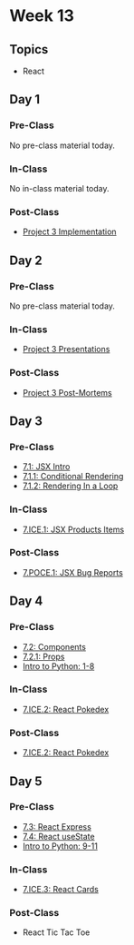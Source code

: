 # Week 13

## Topics

* React

## Day 1

### Pre-Class

No pre-class material today.

### In-Class

No in-class material today.

### Post-Class

* [Project 3 Implementation](../../projects/project-3-full-stack-game.md) 

## **Day 2**

### **Pre-Class**

No pre-class material today.

### **In-Class**

* [Project 3 Presentations](../../course-logistics/course-methodology.md#project-presentations)

### Post-Class

* [Project 3 Post-Mortems](../../projects/project-3-full-stack-game.md#post-mortem-meeting)

## **Day 3**

### Pre-Class

* [7.1: JSX Intro](../../7-react/7.1-jsx-intro/)
* [7.1.1: Conditional Rendering](../../7-react/7.1-jsx-intro/7.1.1-conditional-rendering.md)
* [7.1.2: Rendering In a Loop](../../7-react/7.1-jsx-intro/7.1.2-rendering-in-a-loop.md)

### In-Class

* [7.ICE.1: JSX Products Items ](../../7-react/7.ice-in-class-exercises/)

### Post-Class

* [7.POCE.1: JSX Bug Reports](../../7-react/7.poce-post-class-exercises/7.poce.1-bugs.md)

## Day 4

### Pre-Class

* [7.2: Components](../../7-react/7.2-components/)
* [7.2.1: Props ](../../7-react/7.2-components/7.2.1-props.md)
* [Intro to Python: 1-8](../../data-structures-and-algorithms/d.0-module-d-overview/intro-to-python.md)

### In-Class

* [7.ICE.2: React Pokedex](../../7-react/7.ice-in-class-exercises/7.ice.2-pokedex.md)

### Post-Class

* [7.ICE.2: React Pokedex](../../7-react/7.ice-in-class-exercises/7.ice.2-pokedex.md)

## Day 5

### Pre-Class

* [7.3: React Express](../../7-react/7.3-express.js-+-webpack-+-react.md)
* [7.4: React useState](../../7-react/7.4-state.md)
* [Intro to Python: 9-11](../../data-structures-and-algorithms/d.0-module-d-overview/intro-to-python.md)

### In-Class

* [7.ICE.3: React Cards](../../7-react/7.ice-in-class-exercises/7.ice.3-react-cards.md)

### Post-Class

* React Tic Tac Toe

